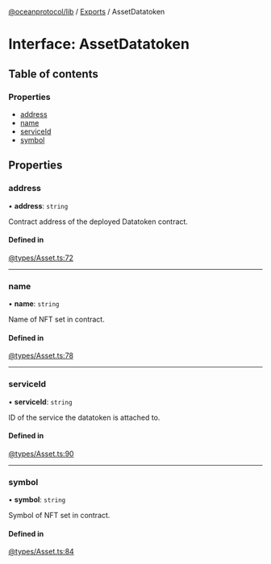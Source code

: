 [@oceanprotocol/lib](../README.md) / [Exports](../modules.md) / AssetDatatoken

# Interface: AssetDatatoken

## Table of contents

### Properties

- [address](AssetDatatoken.md#address)
- [name](AssetDatatoken.md#name)
- [serviceId](AssetDatatoken.md#serviceid)
- [symbol](AssetDatatoken.md#symbol)

## Properties

### address

• **address**: `string`

Contract address of the deployed Datatoken contract.

#### Defined in

[@types/Asset.ts:72](https://github.com/oceanprotocol/ocean.js/blob/c99bc5c6/src/@types/Asset.ts#L72)

___

### name

• **name**: `string`

Name of NFT set in contract.

#### Defined in

[@types/Asset.ts:78](https://github.com/oceanprotocol/ocean.js/blob/c99bc5c6/src/@types/Asset.ts#L78)

___

### serviceId

• **serviceId**: `string`

ID of the service the datatoken is attached to.

#### Defined in

[@types/Asset.ts:90](https://github.com/oceanprotocol/ocean.js/blob/c99bc5c6/src/@types/Asset.ts#L90)

___

### symbol

• **symbol**: `string`

Symbol of NFT set in contract.

#### Defined in

[@types/Asset.ts:84](https://github.com/oceanprotocol/ocean.js/blob/c99bc5c6/src/@types/Asset.ts#L84)
